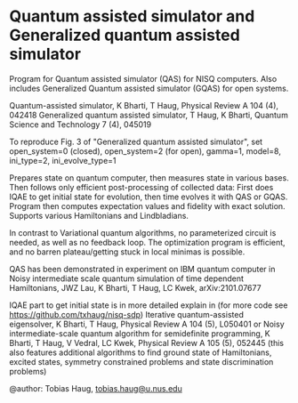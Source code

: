 # Quantum assisted simulator and Generalized quantum assisted simulator


Program for Quantum assisted simulator (QAS) for NISQ computers.
Also includes Generalized Quantum assisted simulator (GQAS) for open systems.

Quantum-assisted simulator, K Bharti, T Haug, Physical Review A 104 (4), 042418
Generalized quantum assisted simulator, T Haug, K Bharti, Quantum Science and Technology 7 (4), 045019

To reproduce Fig. 3 of "Generalized quantum assisted simulator", set open_system=0 (closed), open_system=2 (for open), gamma=1, model=8, ini_type=2, ini_evolve_type=1

Prepares state on quantum computer, then measures state in various bases.
Then follows only efficient post-processing of collected data:
First does IQAE to get initial state for evolution, then time evolves it with QAS or GQAS. 
Program then computes expectation values and fidelity with exact solution.
Supports various Hamiltonians and Lindbladians.

In contrast to Variational quantum algorithms, no parameterized circuit is needed, as well as no feedback loop.
The optimization program is efficient, and no barren plateau/getting stuck in local minimas is possible.


QAS has been demonstrated in experiment on IBM quantum computer in
Noisy intermediate scale quantum simulation of time dependent Hamiltonians, JWZ Lau, K Bharti, T Haug, LC Kwek, arXiv:2101.07677


IQAE part to get initial state is in more detailed explain in (for more code see https://github.com/txhaug/nisq-sdp)
Iterative quantum-assisted eigensolver, K Bharti, T Haug, Physical Review A 104 (5), L050401
or
Noisy intermediate-scale quantum algorithm for semidefinite programming, K Bharti, T Haug, V Vedral, LC Kwek, Physical Review A 105 (5), 052445
(this also features additional algorithms to find ground state of Hamiltonians, excited states, symmetry constrained problems and state discrimination problems)


@author: Tobias Haug, tobias.haug@u.nus.edu
